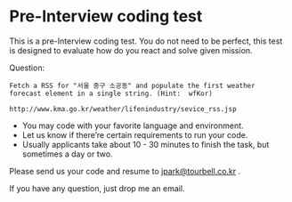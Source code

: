 # Pre-Interview coding test

This is a pre-Interview coding test. You do not need to be perfect, this test is designed to evaluate how do you react and solve given mission.
 
Question: 
 
 	Fetch a RSS for "서울 중구 소공동" and populate the first weather forecast element in a single string. (Hint:  wfKor)
 
	http://www.kma.go.kr/weather/lifenindustry/sevice_rss.jsp
 
 
- You may code with your favorite language and environment.
- Let us know if there’re certain requirements to run your code.
- Usually applicants take about 10 - 30 minutes to finish the task, but sometimes a day or two.
 
Please send us your code and resume to jpark@tourbell.co.kr .
 
If you have any question, just drop me an email.

